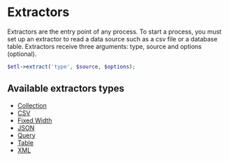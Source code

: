 # Extractors

Extractors are the entry point of any process. To start a process, you must set up an extractor to read a data source such as a csv file or a database table. Extractors receive three arguments: type, source and options (optional).

```php
$etl->extract('type', $source, $options);
```

## Available extractors types

* [Collection](Collection.md)
* [CSV](Csv.md)
* [Fixed Width](FixedWidth.md)
* [JSON](Json.md)
* [Query](Query.md)
* [Table](Table.md)
* [XML](Xml.md)
